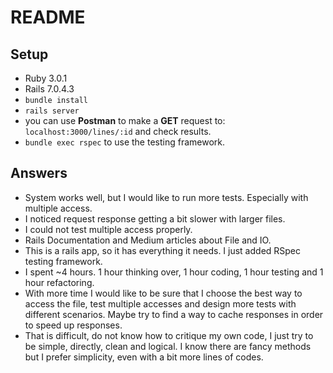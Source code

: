 # README

## Setup

* Ruby 3.0.1
* Rails 7.0.4.3
* `bundle install`
* `rails server`
* you can use **Postman** to make a **GET** request to: `localhost:3000/lines/:id` and check results.
* `bundle exec rspec` to use the testing framework.

## Answers

* System works well, but I would like to run more tests. Especially with multiple access.
* I noticed request response getting a bit slower with larger files.
* I could not test multiple access properly.
* Rails Documentation and Medium articles about File and IO.
* This is a rails app, so it has everything it needs. I just added RSpec testing framework.
* I spent ~4 hours. 1 hour thinking over, 1 hour coding, 1 hour testing and 1 hour refactoring.
* With more time I would like to be sure that I choose the best way to access the file, test multiple accesses and design more tests with different scenarios. Maybe try to find a way to cache responses in order to speed up responses.
* That is difficult, do not know how to critique my own code, I just try to be simple, directly, clean and logical. I know there are fancy methods but I prefer simplicity, even with a bit more lines of codes.

